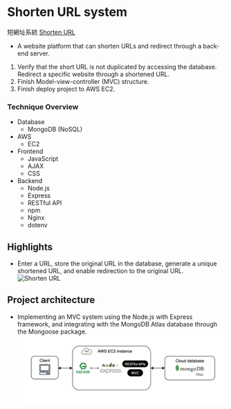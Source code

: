 # Shorten URL system
 短網址系統 [Shorten URL](http://54.206.62.215/)
- A website platform that can shorten URLs and redirect through a back-end server.
  
1. Verify that the short URL is not duplicated by accessing the database. Redirect a specific website through a shortened URL.
2. Finish Model-view-controller (MVC) structure.
3. Finish deploy project to AWS EC2.

### **Technique Overview**
- Database
    - MongoDB (NoSQL)
- AWS
    - EC2
- Frontend
    - JavaScript
    - AJAX
    - CSS
- Backend
    - Node.js
    - Express
    - RESTful API
    - npm
    - Nginx
    - dotenv


## Highlights
- Enter a URL, store the original URL in the database, generate a unique shortened URL, and enable redirection to the original URL.
  ![Shorten URL](https://github.com/wun-yu-lin/short_url_system/blob/main/demo/shortenURL.gif?raw=true)

  
## Project architecture
- Implementing an MVC system using the Node.js with Express framework, and integrating with the MongoDB Atlas database through the Mongoose package.
  ![architecture](https://github.com/wun-yu-lin/short_url_system/blob/main/demo/architecture.png?raw=true)
